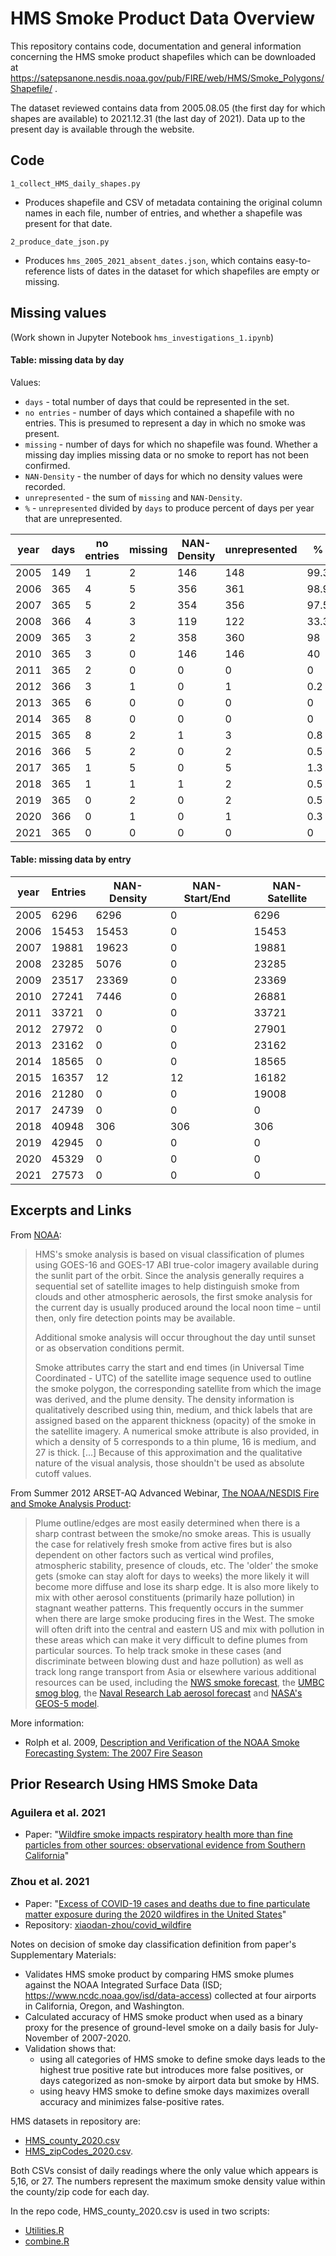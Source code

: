 # HMS Smoke Product Data Overview
This repository contains code, documentation and general information concerning the
HMS smoke product shapefiles which can be downloaded at
https://satepsanone.nesdis.noaa.gov/pub/FIRE/web/HMS/Smoke_Polygons/Shapefile/ .

The dataset reviewed contains data from 2005.08.05 (the first day for which shapes are
available) to 2021.12.31 (the last day of 2021). Data up to the present day is available
through the website.

## Code

`1_collect_HMS_daily_shapes.py`
*   Produces shapefile and CSV of metadata containing the original column names in each file,
    number of entries, and whether a shapefile was present for that date.

`2_produce_date_json.py`
*   Produces `hms_2005_2021_absent_dates.json`, which contains easy-to-reference lists of
    dates in the dataset for which shapefiles are empty or missing.

## Missing values
(Work shown in Jupyter Notebook `hms_investigations_1.ipynb`)

#### Table: missing data by day

Values:
* `days` - total number of days that could be represented in the set.
* `no entries` - number of days which contained a shapefile with no entries.
  This is presumed to represent a day in which no smoke was present.
* `missing` - number of days for which no shapefile was found. Whether a missing
  day implies missing data or no smoke to report has not been confirmed.
* `NAN-Density` - the number of days for which no density values were recorded.
* `unrepresented` - the sum of `missing` and `NAN-Density`.
* `%` - `unrepresented` divided by `days` to produce percent of days per year that
  are unrepresented.

| year | days | no entries | missing | NAN-Density | unrepresented | %     |
|------|------|------------|---------|-------------|---------------|-------|
| 2005 | 149  | 1          | 2       | 146         | 148           | 99.3  |
| 2006 | 365  | 4          | 5       | 356         | 361           | 98.9  |
| 2007 | 365  | 5          | 2       | 354         | 356           | 97.5  |
| 2008 | 366  | 4          | 3       | 119         | 122           | 33.3  |
| 2009 | 365  | 3          | 2       | 358         | 360           | 98    |
| 2010 | 365  | 3          | 0       | 146         | 146           | 40    |
| 2011 | 365  | 2          | 0       | 0           | 0             | 0     |
| 2012 | 366  | 3          | 1       | 0           | 1             | 0.2   |
| 2013 | 365  | 6          | 0       | 0           | 0             | 0     |
| 2014 | 365  | 8          | 0       | 0           | 0             | 0     |
| 2015 | 365  | 8          | 2       | 1           | 3             | 0.8   |
| 2016 | 366  | 5          | 2       | 0           | 2             | 0.5   |
| 2017 | 365  | 1          | 5       | 0           | 5             | 1.3   |
| 2018 | 365  | 1          | 1       | 1           | 2             | 0.5   |
| 2019 | 365  | 0          | 2       | 0           | 2             | 0.5   |
| 2020 | 366  | 0          | 1       | 0           | 1             | 0.3   |
| 2021 | 365  | 0          | 0       | 0           | 0             | 0     |


#### Table: missing data by entry

| year | Entries | NAN-Density | NAN-Start/End | NAN-Satellite |
|------|---------|-------------|---------------|---------------|
| 2005 | 6296    | 6296        | 0             | 6296          |
| 2006 | 15453   | 15453       | 0             | 15453         |
| 2007 | 19881   | 19623       | 0             | 19881         |
| 2008 | 23285   | 5076        | 0             | 23285         |
| 2009 | 23517   | 23369       | 0             | 23369         |
| 2010 | 27241   | 7446        | 0             | 26881         |
| 2011 | 33721   | 0           | 0             | 33721         |
| 2012 | 27972   | 0           | 0             | 27901         |
| 2013 | 23162   | 0           | 0             | 23162         |
| 2014 | 18565   | 0           | 0             | 18565         |
| 2015 | 16357   | 12          | 12            | 16182         |
| 2016 | 21280   | 0           | 0             | 19008         |
| 2017 | 24739   | 0           | 0             | 0             |
| 2018 | 40948   | 306         | 306           | 306           |
| 2019 | 42945   | 0           | 0             | 0             |
| 2020 | 45329   | 0           | 0             | 0             |
| 2021 | 27573   | 0           | 0             | 0             |


## Excerpts and Links

From [NOAA](https://www.ospo.noaa.gov/Products/land/hms.html#about):

> HMS's smoke analysis is based on visual classification of plumes using GOES-16 and GOES-17
ABI true-color imagery available during the sunlit part of the orbit. Since the analysis
generally requires a sequential set of satellite images to help distinguish smoke from
clouds and other atmospheric aerosols, the first smoke analysis for the current day is
usually produced around the local noon time – until then, only fire detection points may
be available.
>
> Additional smoke analysis will occur throughout the day until sunset or as observation
conditions permit.
>
> Smoke attributes carry the start and end times (in Universal Time Coordinated - UTC) of
the satellite image sequence used to outline the smoke polygon, the corresponding
satellite from which the image was derived, and the plume density. The density information
is qualitatively described using thin, medium, and thick labels that are assigned based
on the apparent thickness (opacity) of the smoke in the satellite imagery. A numerical
smoke attribute is also provided, in which a density of 5 corresponds to a thin plume, 16
is medium, and 27 is thick. [...] Because of this approximation and the qualitative nature
of the visual analysis, those shouldn't be used as absolute cutoff values.

From Summer 2012 ARSET-AQ Advanced Webinar, [The NOAA/NESDIS Fire and Smoke Analysis Product](https://appliedsciences.nasa.gov/sites%/default/files/2021-04/NOAA_Smoke_Product.doc):

> Plume outline/edges are most easily determined when there is a sharp contrast between
the smoke/no smoke areas. This is usually the case for relatively fresh smoke from
active fires but is also dependent on other factors such as vertical wind profiles,
atmospheric stability, presence of clouds, etc.  The 'older' the smoke gets (smoke can
stay aloft for days to weeks) the more likely it will become more diffuse and lose
its sharp edge. It is also more likely to mix with other aerosol constituents
(primarily haze pollution) in stagnant weather patterns. This frequently occurs in the
summer when there are large smoke producing fires in the West. The smoke will often
drift into the central and eastern US and mix with pollution in these areas which can
make it very difficult to define plumes from particular sources. To help track smoke in
these cases (and discriminate between blowing dust and haze pollution) as well as track
long range transport from Asia or elsewhere various additional resources can be used,
including the [NWS smoke forecast](http://airquality.weather.gov/), the
[UMBC smog blog](http://alg.umbc.edu/usaq/), the
[Naval Research Lab aerosol forecast](http://www.nrlmry.navy.mil/aerosol_web/loop_html/globaer_noramer_loop.html) and
[NASA's GEOS-5 model](http://portal.nccs.nasa.gov/cgi-fp/fp_2d_chem.cgi?region=pac&dtg=2012041900&prod=coclbbae&model=fp&tau=000&&region_old=pac&dtg_old=2012041900&prod_old=fineaot&model_old=fp&tau_old=000&&loop=0).

More information:

*  Rolph et al. 2009,
[Description and Verification of the NOAA Smoke Forecasting System: The 2007 Fire Season](https://journals.ametsoc.org/view/journals/wefo/24/2/2008waf2222165_1.xml)


## Prior Research Using HMS Smoke Data

### Aguilera et al. 2021
* Paper: "[Wildfire smoke impacts respiratory health more than fine particles from other sources: observational evidence from Southern California](https://www.ncbi.nlm.nih.gov/pmc/articles/PMC7935892/)"

### Zhou et al. 2021
* Paper: "[Excess of COVID-19 cases and deaths due to fine particulate matter exposure during the 2020 wildfires in the United States](https://www.science.org/doi/10.1126/sciadv.abi8789?url_ver=Z39.88-2003&rfr_id=ori:rid:crossref.org&rfr_dat=cr_pub%20%200pubmed)"
* Repository: [xiaodan-zhou/covid_wildfire](https://github.com/xiaodan-zhou/covid_wildfire)

Notes on decision of smoke day classification definition from paper's Supplementary Materials:
- Validates HMS smoke product by comparing HMS smoke plumes against the NOAA Integrated Surface Data (ISD; https://www.ncdc.noaa.gov/isd/data-access) collected at four airports in California, Oregon, and Washington.
- Calculated accuracy of HMS smoke product when used as a binary proxy for the presence of ground-level smoke on a daily basis for July-November of 2007-2020.
- Validation shows that:
  * using all categories of HMS smoke to define smoke days leads to the highest true positive rate but introduces more false positives, or days categorized as non-smoke by airport data but smoke by HMS.
  * using heavy HMS smoke to define smoke days maximizes overall accuracy and minimizes false-positive rates.

HMS datasets in repository are:
* [HMS_county_2020.csv](https://github.com/xiaodan-zhou/covid_wildfire/blob/master/data/HMS_county_2020.csv)
* [HMS_zipCodes_2020.csv](https://github.com/xiaodan-zhou/covid_wildfire/blob/master/data/HMS_zipCodes_2020.csv).

Both CSVs consist of daily readings where the only value which appears is 5,16, or 27.
The numbers represent the maximum smoke density value within the county/zip code for each day.


In the repo code, HMS_county_2020.csv is used in two scripts:
* [Utilities.R](https://github.com/xiaodan-zhou/covid_wildfire/blob/master/src/Utilities.R)
* [combine.R](https://github.com/xiaodan-zhou/covid_wildfire/blob/master/src/combine.R)
